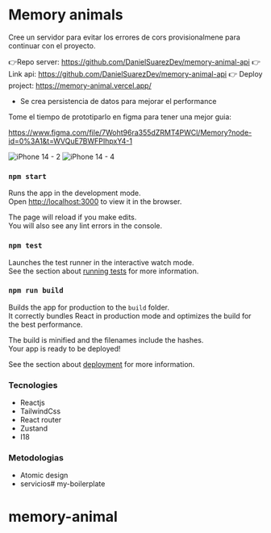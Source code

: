 # Memory animals

Cree un servidor para evitar los errores de cors provisionalmene para continuar con el proyecto.

👉Repo server: https://github.com/DanielSuarezDev/memory-animal-api
👉 Link api: https://github.com/DanielSuarezDev/memory-animal-api
👉 Deploy project: https://memory-animal.vercel.app/

- Se crea persistencia de datos para mejorar el performance

Tome el tiempo de prototiparlo en figma para tener una mejor guia:

https://www.figma.com/file/7Woht96ra355dZRMT4PWCl/Memory?node-id=0%3A1&t=WVQuE7BWFPIhpxY4-1

![iPhone 14 - 2](https://user-images.githubusercontent.com/65202664/233676257-1781d656-6d84-4dfb-adca-6fcce0fff408.png)
![iPhone 14 - 4](https://user-images.githubusercontent.com/65202664/233676269-a0f91235-6167-430c-bb19-9ff30e055fb0.png)


### `npm start`

Runs the app in the development mode.\
Open [http://localhost:3000](http://localhost:3000) to view it in the browser.

The page will reload if you make edits.\
You will also see any lint errors in the console.

### `npm test`

Launches the test runner in the interactive watch mode.\
See the section about [running tests](https://facebook.github.io/create-react-app/docs/running-tests) for more information.

### `npm run build`

Builds the app for production to the `build` folder.\
It correctly bundles React in production mode and optimizes the build for the best performance.

The build is minified and the filenames include the hashes.\
Your app is ready to be deployed!

See the section about [deployment](https://facebook.github.io/create-react-app/docs/deployment) for more information.

### Tecnologies

- Reactjs
- TailwindCss
- React router
- Zustand
- I18


### Metodologias

- Atomic design
- servicios# my-boilerplate
# memory-animal
